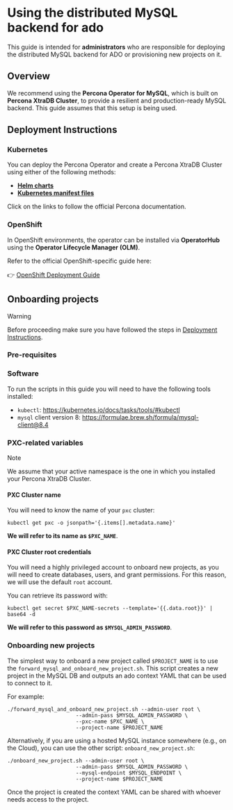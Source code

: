 # Using the distributed MySQL backend for ado

This guide is intended for **administrators** who are responsible for deploying
the distributed MySQL backend for ADO or provisioning new projects on it.

## Overview

We recommend using the **Percona Operator for MySQL**, which is built on
**Percona XtraDB Cluster**, to provide a resilient and production-ready MySQL
backend. This guide assumes that this setup is being used.

## Deployment Instructions

### Kubernetes

You can deploy the Percona Operator and create a Percona XtraDB Cluster using
either of the following methods:

- [**Helm charts**](https://docs.percona.com/percona-operator-for-mysql/pxc/helm.html)
- [**Kubernetes manifest files**](https://docs.percona.com/percona-operator-for-mysql/pxc/kubectl.html)

Click on the links to follow the official Percona documentation.

### OpenShift

In OpenShift environments, the operator can be installed via **OperatorHub**
using the **Operator Lifecycle Manager (OLM)**.

Refer to the official OpenShift-specific guide here:

👉
[OpenShift Deployment Guide](https://docs.percona.com/percona-operator-for-mysql/pxc/openshift.html)

## Onboarding projects

> [!WARNING]
>
> Before proceeding make sure you have followed the steps in
> [Deployment Instructions](#deployment-instructions).

### Pre-requisites

### Software

To run the scripts in this guide you will need to have the following tools
installed:

- `kubectl`: <https://kubernetes.io/docs/tasks/tools/#kubectl>
- `mysql` client version 8: <https://formulae.brew.sh/formula/mysql-client@8.4>

### PXC-related variables

> [!NOTE]
>
> We assume that your active namespace is the one in which you installed your
> Percona XtraDB Cluster.

#### PXC Cluster name

You will need to know the name of your `pxc` cluster:

```shell
kubectl get pxc -o jsonpath='{.items[].metadata.name}'
```

**We will refer to its name as `$PXC_NAME`**.

#### PXC Cluster root credentials

You will need a highly privileged account to onboard new projects, as you will
need to create databases, users, and grant permissions. For this reason, we will
use the default `root` account.

You can retrieve its password with:

```commandline
kubectl get secret $PXC_NAME-secrets --template='{{.data.root}}' | base64 -d
```

**We will refer to this password as `$MYSQL_ADMIN_PASSWORD`**.

### Onboarding new projects

The simplest way to onboard a new project called `$PROJECT_NAME` is to use the
`forward_mysql_and_onboard_new_project.sh`. This script creates a new project in
the MySQL DB and outputs an ado context YAML that can be used to connect to it.

For example:

```shell
./forward_mysql_and_onboard_new_project.sh --admin-user root \
                      --admin-pass $MYSQL_ADMIN_PASSWORD \
                      --pxc-name $PXC_NAME \
                      --project-name $PROJECT_NAME
```

Alternatively, if you are using a hosted MySQL instance somewhere (e.g., on the
Cloud), you can use the other script: `onboard_new_project.sh`:

```shell
./onboard_new_project.sh --admin-user root \
                      --admin-pass $MYSQL_ADMIN_PASSWORD \
                      --mysql-endpoint $MYSQL_ENDPOINT \
                      --project-name $PROJECT_NAME
```

Once the project is created the context YAML can be shared with whoever needs
access to the project.
